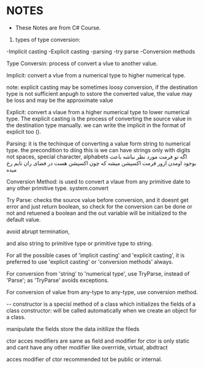# NOTES 

- These Notes are from C# Course.

1. types of type conversion: 

-Implicit casting 
-Explicit casting 
-parsing
-try parse
-Conversion methods 


Type Conversin: process of convert a vlue to another value.

Implicit:  convert a vlue from a numerical type to higher numerical type.


note: explicit casting may be sometimes loosy conversion, if the destination type is not sufficient anpugh to sstore the converted 
value, the value may be loss and may be the approximate value


Explicit: convert a vlaue from a higher numerical type to lower numerical type.
The explicit casting is the process of converting the source value in the destination type manually.
 we can write the implicit in the format of explicit too ().


Parsing: it is the techinque of converting a value form string to numerical type. 
the precondition to diing this is we can have strings only with digits not spaces, special character, alphabets
 اگه تو فرمت مورد نظر نباشه باعث بوجود اومدن ارور قرمت اکسپشن میشه که چون اکسپشن هست در فضای ران تایم رخ میده

Conversion Method: is used to convert a vlaue from any primitive date to any other primitive type.
system.convert


Try Parse: checks the source value before conversion, and it doesnt get error and just return boolean, so check for the conversion 
can be done or not and retuened a boolean and the out variable will be initialized to the default value.

avoid abrupt termination,

and also string to primitive type or primitive type to string.



For all the possible cases of 'implicit casting' and 'explicit casting', it is preferred to use 'explicit casting' or 'conversion methods' always.

For conversion from 'string' to 'numerical type', use TryParse, instead of 'Parse'; as 'TryParse' avoids exceptions.


For conversion of value from any-type to any-type, use conversion method.


-- constructor 
is a specisl method of a class which initializes the fields of a class 
constructor: will be called automatically when we create an  object for a class. 


manipulate the fields 
store the data 
initilize the fileds 

ctor acces modifiers are same as field 
and modifier for ctor is only static and cant have any other modifier like overrride, virtual, abdtract 

acces modifier of ctor recommended tot be public or internal.



